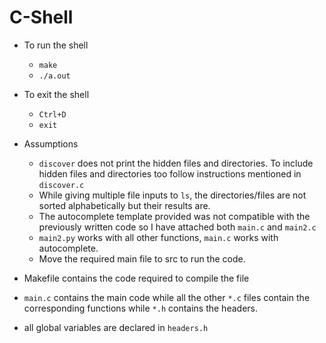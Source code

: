 # C-Shell

- To run the shell
    - `make`
    - `./a.out`

- To exit the shell
    - `Ctrl+D`
    -  `exit`

- Assumptions
    - `discover` does not print the hidden files and directories. To include hidden files and directories too follow instructions mentioned in `discover.c`
    - While giving multiple file inputs to `ls`, the directories/files are not sorted alphabetically but their results are.
    - The autocomplete template provided was not compatible with the previously written code so I have attached both `main.c` and `main2.c`
    -  `main2.py` works with all other functions, `main.c` works with autocomplete.
    - Move the required main file to src to run the code.

- Makefile contains the code required to compile the file
-  `main.c` contains the main code while all the other `*.c` files contain the corresponding functions while `*.h` contains the headers.
- all global variables are declared in `headers.h`